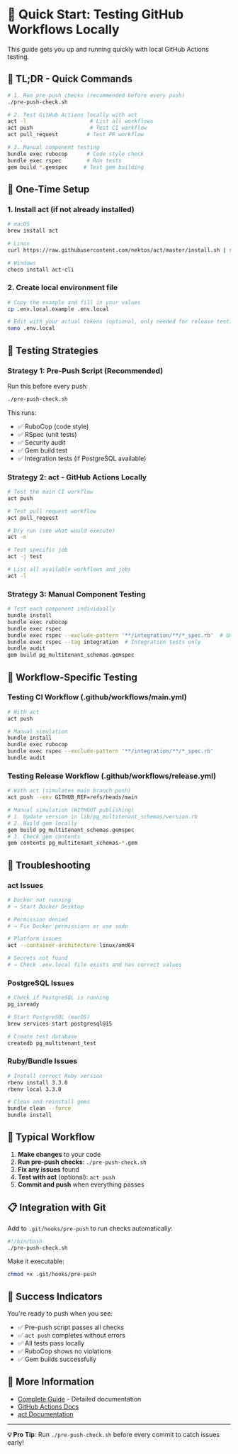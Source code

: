 # 🚀 Quick Start: Testing GitHub Workflows Locally

This guide gets you up and running quickly with local GitHub Actions testing.

## 🎯 TL;DR - Quick Commands

```bash
# 1. Run pre-push checks (recommended before every push)
./pre-push-check.sh

# 2. Test GitHub Actions locally with act
act -l                    # List all workflows
act push                  # Test CI workflow
act pull_request         # Test PR workflow

# 3. Manual component testing
bundle exec rubocop      # Code style check
bundle exec rspec        # Run tests
gem build *.gemspec     # Test gem building
```

## 🔧 One-Time Setup

### 1. Install act (if not already installed)

```bash
# macOS
brew install act

# Linux
curl https://raw.githubusercontent.com/nektos/act/master/install.sh | sudo bash

# Windows
choco install act-cli
```

### 2. Create local environment file

```bash
# Copy the example and fill in your values
cp .env.local.example .env.local

# Edit with your actual tokens (optional, only needed for release testing)
nano .env.local
```

## 🧪 Testing Strategies

### Strategy 1: Pre-Push Script (Recommended)

Run this before every push:

```bash
./pre-push-check.sh
```

This runs:
- ✅ RuboCop (code style)
- ✅ RSpec (unit tests)  
- ✅ Security audit
- ✅ Gem build test
- ✅ Integration tests (if PostgreSQL available)

### Strategy 2: act - GitHub Actions Locally

```bash
# Test the main CI workflow
act push

# Test pull request workflow
act pull_request

# Dry run (see what would execute)
act -n

# Test specific job
act -j test

# List all available workflows and jobs
act -l
```

### Strategy 3: Manual Component Testing

```bash
# Test each component individually
bundle install
bundle exec rubocop
bundle exec rspec
bundle exec rspec --exclude-pattern '**/integration/**/*_spec.rb'  # Unit tests only
bundle exec rspec --tag integration  # Integration tests only
bundle audit
gem build pg_multitenant_schemas.gemspec
```

## 🎯 Workflow-Specific Testing

### Testing CI Workflow (.github/workflows/main.yml)

```bash
# With act
act push

# Manual simulation
bundle install
bundle exec rubocop
bundle exec rspec --exclude-pattern '**/integration/**/*_spec.rb'
bundle audit
```

### Testing Release Workflow (.github/workflows/release.yml)

```bash
# With act (simulates main branch push)
act push --env GITHUB_REF=refs/heads/main

# Manual simulation (WITHOUT publishing)
# 1. Update version in lib/pg_multitenant_schemas/version.rb
# 2. Build gem locally
gem build pg_multitenant_schemas.gemspec
# 3. Check gem contents
gem contents pg_multitenant_schemas-*.gem
```

## 🐛 Troubleshooting

### act Issues

```bash
# Docker not running
# → Start Docker Desktop

# Permission denied
# → Fix Docker permissions or use sudo

# Platform issues
act --container-architecture linux/amd64

# Secrets not found
# → Check .env.local file exists and has correct values
```

### PostgreSQL Issues

```bash
# Check if PostgreSQL is running
pg_isready

# Start PostgreSQL (macOS)
brew services start postgresql@15

# Create test database
createdb pg_multitenant_test
```

### Ruby/Bundle Issues

```bash
# Install correct Ruby version
rbenv install 3.3.0
rbenv local 3.3.0

# Clean and reinstall gems
bundle clean --force
bundle install
```

## 🔄 Typical Workflow

1. **Make changes** to your code
2. **Run pre-push checks**: `./pre-push-check.sh`
3. **Fix any issues** found
4. **Test with act** (optional): `act push`
5. **Commit and push** when everything passes

## 📋 Integration with Git

Add to `.git/hooks/pre-push` to run checks automatically:

```bash
#!/bin/bash
./pre-push-check.sh
```

Make it executable:
```bash
chmod +x .git/hooks/pre-push
```

## 🎉 Success Indicators

You're ready to push when you see:

- ✅ Pre-push script passes all checks
- ✅ `act push` completes without errors
- ✅ All tests pass locally
- ✅ RuboCop shows no violations
- ✅ Gem builds successfully

## 🔗 More Information

- [Complete Guide](docs/local_workflow_testing.md) - Detailed documentation
- [GitHub Actions Docs](https://docs.github.com/en/actions)
- [act Documentation](https://github.com/nektos/act)

---

**💡 Pro Tip**: Run `./pre-push-check.sh` before every commit to catch issues early!
